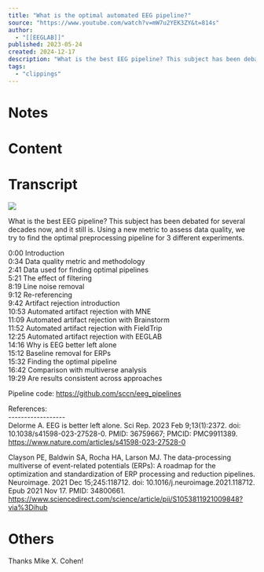 ```yaml
---
title: "What is the optimal automated EEG pipeline?"
source: "https://www.youtube.com/watch?v=mW7u2YEK3ZY&t=814s"
author:
  - "[[EEGLAB]]"
published: 2023-05-24
created: 2024-12-17
description: "What is the best EEG pipeline? This subject has been debated for several decades now, and it still is. Using a new metric to assess data quality, we try to find the optimal preprocessing pipeline for"
tags:
  - "clippings"
---
```

#
# Notes
# Content 
# Transcript
![](https://www.youtube.com/watch?v=mW7u2YEK3ZY)  

What is the best EEG pipeline? This subject has been debated for several decades now, and it still is. Using a new metric to assess data quality, we try to find the optimal preprocessing pipeline for 3 different experiments.  
  
0:00 Introduction  
0:34 Data quality metric and methodology  
2:41 Data used for finding optimal pipelines  
5:21 The effect of filtering  
8:19 Line noise removal  
9:12 Re-referencing  
9:42 Artifact rejection introduction  
10:53 Automated artifact rejection with MNE  
11:09 Automated artifact rejection with Brainstorm  
11:52 Automated artifact rejection with FieldTrip  
12:25 Automated artifact rejection with EEGLAB  
14:16 Why is EEG better left alone  
15:12 Baseline removal for ERPs  
15:32 Finding the optimal pipeline  
16:42 Comparison with multiverse analysis  
19:29 Are results consistent across approaches  
  
Pipeline code: https://github.com/sccn/eeg_pipelines  
  
References:  
\------------------  
Delorme A. EEG is better left alone. Sci Rep. 2023 Feb 9;13(1):2372. doi: 10.1038/s41598-023-27528-0. PMID: 36759667; PMCID: PMC9911389.  
https://www.nature.com/articles/s41598-023-27528-0  
  
Clayson PE, Baldwin SA, Rocha HA, Larson MJ. The data-processing multiverse of event-related potentials (ERPs): A roadmap for the optimization and standardization of ERP processing and reduction pipelines. Neuroimage. 2021 Dec 15;245:118712. doi: 10.1016/j.neuroimage.2021.118712. Epub 2021 Nov 17. PMID: 34800661.  
https://www.sciencedirect.com/science/article/pii/S1053811921009848?via%3Dihub
# Others
Thanks Mike X. Cohen!